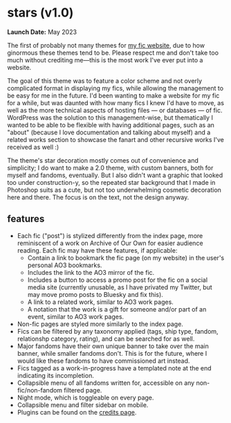 # stars (v1.0)
**Launch Date:** May 2023

The first of probably not many themes for [my fic website](https://aroceu.com/fic/), due to how ginormous these themes tend to be. Please respect me and don't take too much without crediting me&mdash;this is the most work I've ever put into a website.

The goal of this theme was to feature a color scheme and not overly complicated format in displaying my fics, while allowing the management to be easy for me in the future. I'd been wanting to make a website for my fic for a while, but was daunted with how many fics I knew I'd have to move, as well as the more technical aspects of hosting files &mdash; or databases &mdash; of fic. WordPress was the solution to this management-wise, but thematically I wanted to be able to be flexible with having additional pages, such as an "about" (because I love documentation and talking about myself) and a related works section to showcase the fanart and other recursive works I've received as well :)

The theme's star decoration mostly comes out of convenience and simplicity; I do want to make a 2.0 theme, with custom banners, both for myself and fandoms, eventually. But I also didn't want a graphic that looked too under construction-y, so the repeated star background that I made in Photoshop suits as a cute, but not too underwhelming cosmetic decoration here and there. The focus is on the text, not the design anyway.

## features
- Each fic ("post") is stylized differently from the index page, more reminiscent of a work on Archive of Our Own for easier audience reading. Each fic may have these features, if applicable:
	- Contain a link to bookmark the fic page (on my website) in the user's personal AO3 bookmarks.
	- Includes the link to the AO3 mirror of the fic.
	- Includes a button to access a promo post for the fic on a social media site (currently unusable, as I have privated my Twitter, but may move promo posts to Bluesky and fix this).
	- A link to a related work, similar to AO3 work pages.
	- A notation that the work is a gift for someone and/or part of an event, similar to AO3 work pages.
- Non-fic pages are styled more similarly to the index page.
- Fics can be filtered by any taxonomy applied (tags, ship type, fandom, relationshp category, rating), and can be searched for as well.
- Major fandoms have their own unique banner to take over the main banner, while smaller fandoms don't. This is for the future, where I would like these fandoms to have commissioned art instead.
- Fics tagged as a work-in-progress have a templated note at the end indicating its incompletion.
- Collapsible menu of all fandoms written for, accessible on any non-fic/non-fandom filtered page.
- Night mode, which is toggleable on every page.
- Collapsible menu and filter sidebar on mobile.
- Plugins can be found on the <a href="https://aroceu.com/fic/credits/">credits page</a>.
